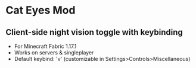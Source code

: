 # Cat Eyes Mod
Client-side night vision toggle with keybinding  
---
- For Minecraft Fabric 1.17.1
- Works on servers & singleplayer
- Default keybind: 'v' (customizable in Settings>Controls>Miscellaneous)
